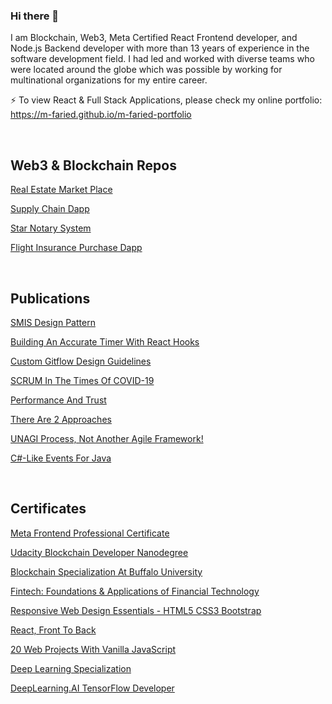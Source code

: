 ### Hi there 👋
I am Blockchain, Web3, Meta Certified React Frontend developer, and Node.js Backend developer with more than 13 years of experience in the software development field. I had led and worked with diverse teams who were located around the globe which was possible by working for multinational organizations for my entire career.

 ⚡ To view React & Full Stack Applications, please check my online portfolio: https://m-faried.github.io/m-faried-portfolio

<br>

## Web3 & Blockchain Repos
[Real Estate Market Place](https://github.com/M-Faried/ubc-web3-real-estate-marketplace)

[Supply Chain Dapp](https://github.com/M-Faried/ubc-web3-supply-chain-dapp)

[Star Notary System](https://github.com/M-Faried/ubc-web3-erc721-star-notary-v3)

[Flight Insurance Purchase Dapp](https://github.com/M-Faried/ubc-web3-flight-surety)

<br>

## Publications

[SMIS Design Pattern](https://medium.com/@m.a.faried/smis-design-pattern-d725a7ad814c)

[Building An Accurate Timer With React Hooks](https://medium.com/@m.a.faried/building-a-real-time-react-hook-99636cbbff72)

[Custom Gitflow Design Guidelines](https://www.linkedin.com/pulse/custom-git-workflow-design-guidelines-mohamed-faried)

[SCRUM In The Times Of COVID-19](https://www.linkedin.com/pulse/scrum-times-covid-19-mohamed-faried)

[Performance And Trust](https://www.linkedin.com/pulse/performance-trust-mohamed-faried)

[There Are 2 Approaches](https://www.linkedin.com/pulse/two-approaches-mohamed-faried)

[UNAGI Process, Not Another Agile Framework!](https://www.linkedin.com/pulse/unagi-process-another-agile-framework-mohamed-faried)

[C#-Like Events For Java](https://www.codeproject.com/Tips/1008821/Csharp-Like-Events-For-Java)

<br>

## Certificates

[Meta Frontend Professional Certificate](https://www.coursera.org/account/accomplishments/professional-cert/FNLNN2VJ55SP)

[Udacity Blockchain Developer Nanodegree](https://graduation.udacity.com/confirm/VLNMDKSV)

[Blockchain Specialization At Buffalo University](https://www.coursera.org/account/accomplishments/specialization/TZJTAZVQQ3S6?utm_source=link&utm_medium=certificate&utm_content=cert_image&utm_campaign=pdf_header_button&utm_product=s12n)

[Fintech: Foundations & Applications of Financial Technology](https://www.coursera.org/account/accomplishments/specialization/9B6R7CF2R79D?utm_source=link&utm_medium=certificate&utm_content=cert_image&utm_campaign=sharing_cta&utm_product=s12n)

[Responsive Web Design Essentials - HTML5 CSS3 Bootstrap](https://www.udemy.com/certificate/UC-ac90844c-5ab0-46ae-b4e3-2d723a5684c3/)

[React, Front To Back](https://www.udemy.com/certificate/UC-c4741f08-5a12-4c4b-a5ff-759068a26cc1/)

[20 Web Projects With Vanilla JavaScript](https://www.udemy.com/certificate/UC-5c4733b8-2700-42a1-8244-2c95a402fc18/https://www.udemy.com/certificate/UC-5c4733b8-2700-42a1-8244-2c95a402fc18/)

[Deep Learning Specialization](https://www.coursera.org/account/accomplishments/specialization/7H4CJFF5W5CK)

[DeepLearning.AI TensorFlow Developer](https://www.coursera.org/account/accomplishments/specialization/T37HSDC3G34X)


<!--
**M-Faried/M-Faried** is a ✨ _special_ ✨ repository because its `README.md` (this file) appears on your GitHub profile.

Here are some ideas to get you started:

- 🔭 I’m currently working on ...
- 🌱 I’m currently learning ...
- 👯 I’m looking to collaborate on ...
- 🤔 I’m looking for help with ...
- 💬 Ask me about ...
- 📫 How to reach me: ...
- 😄 Pronouns: ...
- ⚡ Fun fact: ...
-->

